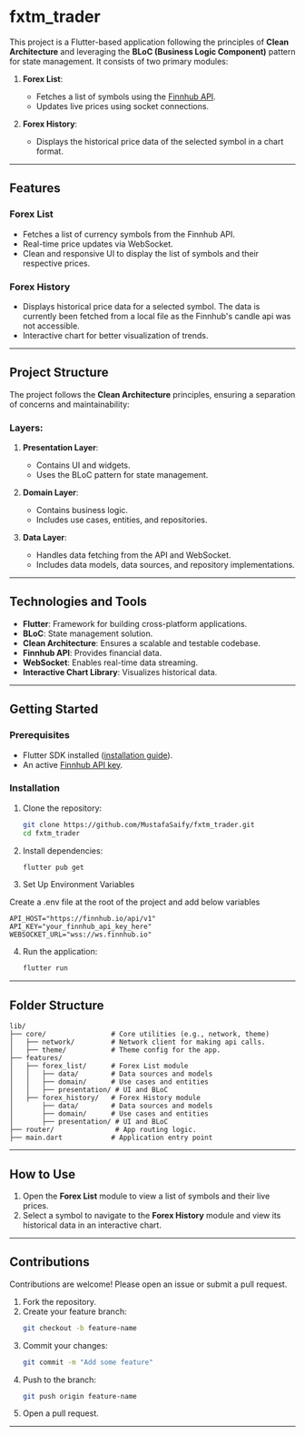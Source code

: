 # fxtm_trader

This project is a Flutter-based application following the principles of **Clean Architecture** and leveraging the **BLoC (Business Logic Component)** pattern for state management. It consists of two primary modules:

1. **Forex List**:
   - Fetches a list of symbols using the [Finnhub API](https://finnhub.io/).
   - Updates live prices using socket connections.

2. **Forex History**:
   - Displays the historical price data of the selected symbol in a chart format.

---

## Features

### Forex List
- Fetches a list of currency symbols from the Finnhub API.
- Real-time price updates via WebSocket.
- Clean and responsive UI to display the list of symbols and their respective prices.

### Forex History
- Displays historical price data for a selected symbol. The data is currently been fetched from a local file as the Finnhub's candle api was not accessible.
- Interactive chart for better visualization of trends.

---

## Project Structure

The project follows the **Clean Architecture** principles, ensuring a separation of concerns and maintainability:

### Layers:

1. **Presentation Layer**:
   - Contains UI and widgets.
   - Uses the BLoC pattern for state management.

2. **Domain Layer**:
   - Contains business logic.
   - Includes use cases, entities, and repositories.

3. **Data Layer**:
   - Handles data fetching from the API and WebSocket.
   - Includes data models, data sources, and repository implementations.

---

## Technologies and Tools
- **Flutter**: Framework for building cross-platform applications.
- **BLoC**: State management solution.
- **Clean Architecture**: Ensures a scalable and testable codebase.
- **Finnhub API**: Provides financial data.
- **WebSocket**: Enables real-time data streaming.
- **Interactive Chart Library**: Visualizes historical data.

---

## Getting Started

### Prerequisites
- Flutter SDK installed ([installation guide](https://flutter.dev/docs/get-started/install)).
- An active [Finnhub API key](https://finnhub.io/).

### Installation
1. Clone the repository:
   ```bash
   git clone https://github.com/MustafaSaify/fxtm_trader.git
   cd fxtm_trader
   ```

2. Install dependencies:
   ```bash
   flutter pub get
   ```

3. Set Up Environment Variables

  Create a .env file at the root of the project and add below variables
  ```
  API_HOST="https://finnhub.io/api/v1"
  API_KEY="your_finnhub_api_key_here"
  WEBSOCKET_URL="wss://ws.finnhub.io"
  ```

4. Run the application:
   ```bash
   flutter run
   ```

---

## Folder Structure

```
lib/
├── core/                # Core utilities (e.g., network, theme)
│   ├── network/         # Network client for making api calls.
│   ├── theme/           # Theme config for the app.
├── features/
│   ├── forex_list/      # Forex List module
│   │   ├── data/        # Data sources and models
│   │   ├── domain/      # Use cases and entities
│   │   ├── presentation/ # UI and BLoC
│   ├── forex_history/   # Forex History module
│       ├── data/        # Data sources and models
│       ├── domain/      # Use cases and entities
│       ├── presentation/ # UI and BLoC
├── router/               # App routing logic.
├── main.dart            # Application entry point
```

---

## How to Use

1. Open the **Forex List** module to view a list of symbols and their live prices.
2. Select a symbol to navigate to the **Forex History** module and view its historical data in an interactive chart.

---

## Contributions

Contributions are welcome! Please open an issue or submit a pull request.

1. Fork the repository.
2. Create your feature branch:
   ```bash
   git checkout -b feature-name
   ```
3. Commit your changes:
   ```bash
   git commit -m "Add some feature"
   ```
4. Push to the branch:
   ```bash
   git push origin feature-name
   ```
5. Open a pull request.

---

 
